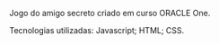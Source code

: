 Jogo do amigo secreto criado em curso ORACLE One.

Tecnologias utilizadas:
  Javascript;
  HTML;
  CSS.
